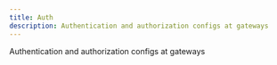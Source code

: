 ```yaml
---
title: Auth
description: Authentication and authorization configs at gateways
---
```




<!-- WARNING: This page is generated. Please take a look at extensions/plugin-service-bridge-api-docs/src/files/doc/page.ejs -->

Authentication and authorization configs at gateways






